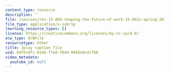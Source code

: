 ```yaml
---
content_type: resource
description: ''
file: /courses/res-15-003-shaping-the-future-of-work-15-662x-spring-2016/8df5c9fc6146f7e8f84d0465e0cdcf68_l-bSkqJ6ytE.srt
file_type: application/x-subrip
learning_resource_types: []
license: https://creativecommons.org/licenses/by-nc-sa/4.0/
ocw_type: OCWFile
resourcetype: Other
title: 3play caption file
uid: 8df5c9fc-6146-f7e8-f84d-0465e0cdcf68
video_metadata:
  youtube_id: null
---
```

